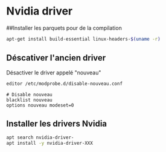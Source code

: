 # Nvidia driver

##Installer les parquets pour de la compilation
```bash
apt-get install build-essential linux-headers-$(uname -r)
```

## Déscativer l'ancien driver
Désactiver le driver appelé "nouveau"

```bash
editor /etc/modprobe.d/disable-nouveau.conf
```
```text conf
# Disable nouveau
blacklist nouveau
options nouveau modeset=0
```

## Installer les drivers Nvidia
```bash
apt search nvidia-driver-
apt install -y nvidia-driver-XXX
```
